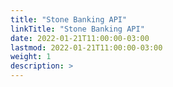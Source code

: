 ```yaml
---
title: "Stone Banking API"
linkTitle: "Stone Banking API"
date: 2022-01-21T11:00:00-03:00
lastmod: 2022-01-21T11:00:00-03:00
weight: 1
description: >
---
```


